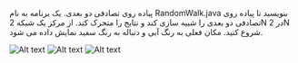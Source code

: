پیاده روی تصادفی دو بعدی. یک برنامه به نام RandomWalk.java بنویسید تا پیاده روی تصادفی دو بعدی را شبیه سازی کند و نتایج را متحرک کند. از مرکز یک شبکه 2N در 2N شروع کنید. مکان فعلی به رنگ آبی و دنباله به رنگ سفید نمایش داده می شود.

![Alt text](https://introcs.cs.princeton.edu/java/15inout/images/randomwalk5.png)  ![Alt text](https://introcs.cs.princeton.edu/java/15inout/images/randomwalk25.png)  ![Alt text](https://introcs.cs.princeton.edu/java/15inout/images/randomwalk106.png)